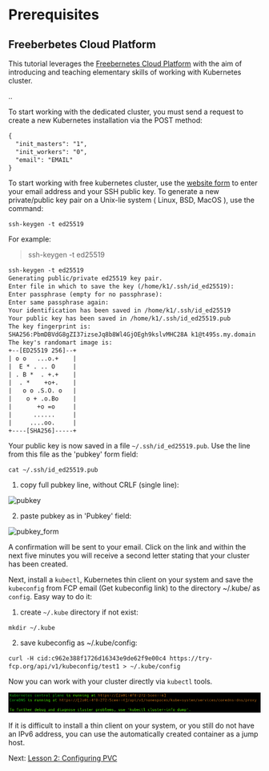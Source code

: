 # Prerequisites

## Freeberbetes Cloud Platform

This tutorial leverages the [Freebernetes Cloud Platform](https://try-fcp.org/) with the aim of introducing and teaching elementary skills of working with Kubernetes cluster.

..

To start working with the dedicated cluster, you must send a request to create a new Kubernetes installation via the POST method:

```
{
  "init_masters": "1",
  "init_workers": "0",
  "email": "EMAIL"
}
```

To start working with free kubernetes cluster, use the [website form](https://try-fcp.org) to enter your email address and your SSH public key. To generate a new private/public key pair on a Unix-lie system ( Linux, BSD, MacOS ), use the command:
```
ssh-keygen -t ed25519
```

For example:
> ssh-keygen -t ed25519
```
ssh-keygen -t ed25519
Generating public/private ed25519 key pair.
Enter file in which to save the key (/home/k1/.ssh/id_ed25519): 
Enter passphrase (empty for no passphrase): 
Enter same passphrase again: 
Your identification has been saved in /home/k1/.ssh/id_ed25519
Your public key has been saved in /home/k1/.ssh/id_ed25519.pub
The key fingerprint is:
SHA256:PbmDBVdG8gZI37izseJq8b8Wl4GjOEgh9kslvMHC28A k1@t495s.my.domain
The key's randomart image is:
+--[ED25519 256]--+
| o o   ...o.+    |
|  E * . .. O     |
| . B *  . +.+    |
|  . *    +o+.    |
|   o o .S.O. o   |
|    o + .o.Bo    |
|       +o =o     |
|      ......     |
|     ....oo.     |
+----[SHA256]-----+
```

Your public key is now saved in a file `~/.ssh/id_ed25519.pub`. Use the line from this file as the 'pubkey' form field:
```
cat ~/.ssh/id_ed25519.pub
```

1) copy full pubkey line, without CRLF (single line):

![pubkey](https://user-images.githubusercontent.com/98359094/153843439-65e158be-5d28-4212-b25b-e669724e40d0.png)

2) paste pubkey as in 'Pubkey' field:
 
![pubkey_form](https://user-images.githubusercontent.com/98359094/153843459-ed355ba0-bf66-4d51-8be7-7182323f39c7.png)

A confirmation will be sent to your email. Click on the link and within the next five minutes you will receive a second letter stating that your cluster has been created.

Next, install a `kubectl`, Kubernetes thin client on your system and save the `kubeconfig` from FCP email (Get kubeconfig link) to the directory ~/.kube/ as `config`. Easy way to do it:

1) create `~/.kube` directory if not exist:

```
mkdir ~/.kube
```

2) save kubeconfig as ~/.kube/config:
```
curl -H cid:c962e388f1726d16343e9de62f9e00c4 https://try-fcp.org/api/v1/kubeconfig/test1 > ~/.kube/config
```

Now you can work with your cluster directly via `kubectl` tools.

![cluster-info screenshot](images/cluster-info.png)

If it is difficult to install a thin client on your system, or you still do not have an IPv6 address, you can use the automatically created container as a jump host.

Next: [Lesson 2: Configuring PVC](02-configuring-pvc.md)
